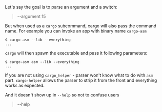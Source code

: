 Let's say the goal is to parse an argument and a switch:

> --argument 15

But when used as a `cargo` subcommand, cargo will also pass the command name. For example
you can invoke an app with binary name `cargo-asm`

```console
$ cargo asm --lib --everything
...
```

`cargo` will then spawn the executable and pass it following parameters:

```console
$ cargo-asm asm --lib --everything
...
```

If you are not using `cargo_helper` - parser won't know what to do with `asm` part.
`cargo-helper` allows the parser to strip it from the front and everything works as expected.

And it doesn't show up in `--help` so not to confuse users

> --help
